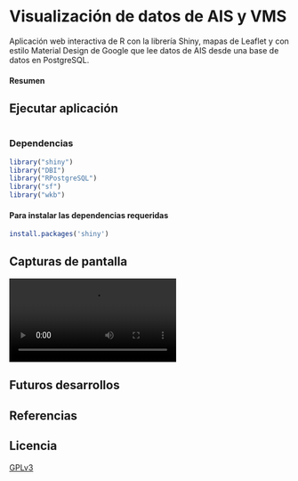 # Visualización de datos de AIS y VMS

Aplicación web interactiva de R con la librería Shiny, mapas de Leaflet y con estilo Material Design de Google que lee datos de AIS desde una base de datos en PostgreSQL.

#### **Resumen**

## Ejecutar aplicación

```R

```

### Dependencias

```R
library("shiny")
library("DBI")
library("RPostgreSQL")
library("sf")
library("wkb")
```

#### Para instalar las dependencias requeridas

```R
install.packages('shiny')
```

## Capturas de pantalla

![demo](https://github.com/guzmanlopez/AISVMS_vis/blob/master/screenshots/AIS_vis-shinyapp-demo.mp4)


## Futuros desarrollos

## Referencias

## Licencia
[GPLv3](LICENSE.txt)
